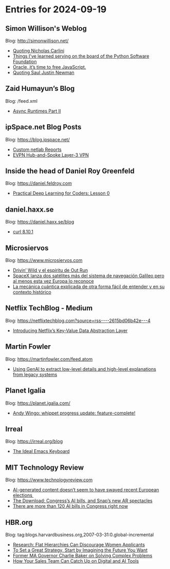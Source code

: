 # Entries for 2024-09-19
## Simon Willison's Weblog 
Blog: http://simonwillison.net/ 

- [Quoting Nicholas Carlini](https://simonwillison.net/2024/Sep/18/nicholas-carlini/#atom-everything)
- [Things I've learned serving on the board of the Python Software Foundation](https://simonwillison.net/2024/Sep/18/board-of-the-python-software-foundation/#atom-everything)
- [Oracle, it’s time to free JavaScript.](https://simonwillison.net/2024/Sep/17/oracle-its-time-to-free-javascript/#atom-everything)
- [Quoting Saul Justin Newman](https://simonwillison.net/2024/Sep/17/saul-justin-newman/#atom-everything)
## Zaid Humayun’s Blog 
Blog: /feed.xml 

- [Async Runtimes Part II](/async/2024/09/18/async-runtimes-part-ii.html)
## ipSpace.net Blog Posts 
Blog: https://blog.ipspace.net/ 

- [Custom netlab Reports](https://blog.ipspace.net/2024/09/custom-netlab-reports/?utm_source=atom_feed)
- [EVPN Hub-and-Spoke Layer-3 VPN](https://blog.ipspace.net/2024/09/hub-spoke-evpn/?utm_source=atom_feed)
## Inside the head of Daniel Roy Greenfeld 
Blog: https://daniel.feldroy.com 

- [Practical Deep Learning for Coders: Lesson 0](https://daniel.feldroy.com/posts/course-fastai-lesson-00)
## daniel.haxx.se 
Blog: https://daniel.haxx.se/blog 

- [curl 8.10.1](https://daniel.haxx.se/blog/2024/09/18/curl-8-10-1/)
## Microsiervos 
Blog: https://www.microsiervos.com 

- [Drivin’ Wild y el espíritu de Out Run](https://www.microsiervos.com/archivo/juegos-y-diversion/drivin-wild-espiritu-out-run.html)
- [SpaceX lanza dos satélites más del sistema de navegación Galileo pero al menos esta vez Europa lo reconoce](https://www.microsiervos.com/archivo/espacio/spacex-lanza-dos-satelites-galileo-europa-lo-reconoce.html)
- [La mecánica cuántica explicada de otra forma fácil de entender y en su contexto histórico](https://www.microsiervos.com/archivo/ciencia/mecanica-cuantica-explicada-facil-entender-contexto-historico.html)
## Netflix TechBlog - Medium 
Blog: https://netflixtechblog.com?source=rss----2615bd06b42e---4 

- [Introducing Netflix’s Key-Value Data Abstraction Layer](https://netflixtechblog.com/introducing-netflixs-key-value-data-abstraction-layer-1ea8a0a11b30?source=rss----2615bd06b42e---4)
## Martin Fowler 
Blog: https://martinfowler.com/feed.atom 

- [Using GenAI to extract low-level details and high-level               explanations from legacy systems](https://martinfowler.com/articles/legacy-modernization-gen-ai.html#ReverseEngineeringDrawingOutLow-levelRequirements)
## Planet Igalia 
Blog: https://planet.igalia.com/ 

- [Andy Wingo: whippet progress update: feature-complete!](https://wingolog.org/archives/2024/09/18/whippet-progress-update-feature-complete)
## Irreal 
Blog: https://irreal.org/blog 

- [The Ideal Emacs Keyboard](https://irreal.org/blog/?p=12454)
## MIT Technology Review 
Blog: https://www.technologyreview.com 

- [AI-generated content doesn’t seem to have swayed recent European elections ](https://www.technologyreview.com/2024/09/18/1104178/ai-generated-content-doesnt-seem-to-have-swayed-recent-european-elections/)
- [The Download: Congress’s AI bills, and Snap’s new AR spectacles](https://www.technologyreview.com/2024/09/18/1104135/the-download-congresss-ai-bills-and-snaps-new-ar-spectacles/)
- [There are more than 120 AI bills in Congress right now](https://www.technologyreview.com/2024/09/18/1104015/here-are-all-the-ai-bills-in-congress-right-now/)
## HBR.org 
Blog: tag:blogs.harvardbusiness.org,2007-03-31:0.global-incremental 

- [Research: Flat Hierarchies Can Discourage Women Applicants](https://hbr.org/2024/09/research-flat-hierarchies-can-discourage-women-applicants)
- [To Set a Great Strategy, Start by Imagining the Future You Want](https://hbr.org/podcast/2024/09/to-set-a-great-strategy-start-by-imagining-the-future-you-want)
- [Former MA Governor Charlie Baker on Solving Complex Problems](https://hbr.org/podcast/2024/09/former-ma-governor-charlie-baker-on-solving-complex-problems)
- [How Your Sales Team Can Catch Up on Digital and AI Tools](https://hbr.org/2024/09/how-your-sales-team-can-catch-up-on-digital-and-ai-tools)